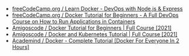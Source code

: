 * [freeCodeCamp.org / Learn Docker - DevOps with Node.js & Express](https://www.youtube.com/watch?v=9zUHg7xjIqQ)
* [freeCodeCamp.org / Docker Tutorial for Beginners - A Full DevOps Course on How to Run Applications in Containers](https://www.youtube.com/watch?v=fqMOX6JJhGo)
* [Amigoscode / Docker Tutorial for Beginners | Full Course [2021]](https://www.youtube.com/watch?v=p28piYY_wv8)
* [Amigoscode / Docker and Kubernetes Tutorial | Full Course [2021]](https://www.youtube.com/watch?v=bhBSlnQcq2k)
* [Academind / Docker - Complete Tutorial [Docker For Everyone In 2 Hours]](https://www.youtube.com/watch?v=d-PPOS-VsC8)
